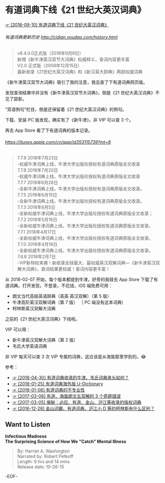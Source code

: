 # 有道词典下线《21 世纪大英汉词典》  
[☞ [2018-09-10] 有道词典下线《21 世纪大英汉词典》 ](https://mp.weixin.qq.com/s/60kU_X3GWX4aQp6N09eoiQ)    
  
###### 有道词典更新历史 http://cidian.youdao.com/history.html  
>v8.4.0.0正式版（2018年9月6日）  
新增《新牛津英汉双节大词典》权威释义，查词内容更丰富  
V2.0 正式版（2008年12月15日）  
最新收录《21世纪大英汉词典》和《新汉英大辞典》两部权威词典  
  
《新牛津英汉双节大词典》吸引了我的注意，我去查了下有道词典网页版。  
  
发现查询结果中并没有《新牛津英汉双节大词典》，倒是《21 世纪大英汉词典》不见了踪影。  
  
“双语例句”栏目，倒是还保留着《21 世纪大英汉词典》的例句。  
  
下载、安装 PC 版发现，确实有了《新牛津》，非 VIP 可以查 3 个。  
  
再去 App Store 看了下有道词典的版本记录。  
  
###### https://itunes.apple.com/cn/app/id353115739?mt=8  
>7.7.9 2018年7月23日  
-权威牛津词典上线，牛津大学出版社授权有道词典原版全文收录  
7.7.8 2018年7月20日  
-权威牛津词典上线，牛津大学出版社授权有道词典原版全文收录  
7.7.7 2018年6月28日  
-全新牛津词典上线，牛津大学出版社授权有道词典原版全文收录。  
7.7.5 2018年6月15日  
-全新牛津词典上线，牛津大学出版社授权有道词典原版全文收录。  
7.7.3 2018年6月5日  
-全新权威牛津词典上线，牛津大学出版社授权有道词典原版全文收录；  
7.7.2 2018年5月16日  
-全新权威牛津词典上线，牛津大学出版社授权有道词典原版全文收录。  
7.7.1 2018年4月17日  
-全新权威牛津词典上线，牛津大学出版社授权有道词典原版全文收录。  
7.7.0 2018年4月16日  
-全新权威牛津词典上线，牛津大学出版社授权有道词典原版全文收录。  
7.6.6 2018年2月7日  
-VIP新特权来袭！新收录全球最大、最权威英汉双解词典—《新牛津英汉双解大词典》，查词结果更权威！查词内容更丰富！  
  
从 2018-02-07 开始，每个版本都提到牛津。好奇的我叕去 App Store 下载了有道词典。打开发现，不登录，不花钱，iOS 端免费可用：  
- 朗文当代高级英语辞典（英英·英汉双解）（第 5 版）  
- 牛津高阶英汉双解词典（第 7 版） ｛ PC 端没有这本词典｝  
- 柯林斯英汉双解大词典  
  
之前的《21 世纪大英汉词典》下线啦。  
  
VIP 可以用：  
- 新牛津英汉双解大词典（第 2 版）  
- 韦氏大学英语词典  
  
非 VIP 每天可以查 3 次 VIP 专属的词典，这应该是从海笛那里学到的。😂  
  
  
参考：  
- [☞ [2018-04-30] 有道词典收录的牛津、韦氏词典来头如何？ ](https://mp.weixin.qq.com/s/XbyTBwZfG_60Y9jH6Df3FA)    
- [☞ [2018-01-25] 有道词典海外版 U-Dictionary ](https://mp.weixin.qq.com/s/kVWC-oIk1j-5AVKdpmYufw)    
- [☞ [2018-01-06] 有道词典的不专业性 ](http://mp.weixin.qq.com/s/mh9ev1BtNnMfPx7h4tqyoA)    
- [☞ [2017-03-06] 有道、海笛朗文五双解的 3 个奇葩错误 ](http://mp.weixin.qq.com/s/fSwFGe8GAlV5wWFifX1ILA)    
- [☞ [2017-03-05] 揭秘：必应、有道、金山、沪江等收录的版权词典 ](http://mp.weixin.qq.com/s/nfT9Qg2Cq8GxYuMbliujBA)    
- [☞ [2016-12-26] 金山词霸、有道词典、沪江小 D 等的柯林斯有什么区别？ ](http://mp.weixin.qq.com/s/DQJcS76l71fr90QIpWlDDA)    
  
  
## Want to Listen  
**Infectious Madness  
The Surprising Science of How We "Catch" Mental Illness**  
>By: Harriet A. Washington  
Narrated by: Robert Petkoff  
Length: 9 hrs and 14 mins  
Release date: 10-26-15  
  
-EOF-  
